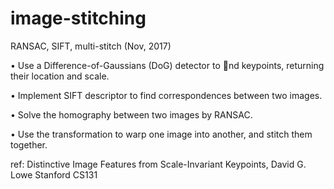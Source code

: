 # image-stitching
RANSAC, SIFT, multi-stitch (Nov, 2017)

• Use a Difference-of-Gaussians (DoG) detector to nd keypoints, returning their location and scale.

• Implement SIFT descriptor to find correspondences between two images.

• Solve the homography between two images by RANSAC.

• Use the transformation to warp one image into another, and stitch them together.

ref: 
Distinctive Image Features from Scale-Invariant Keypoints, David G. Lowe
Stanford CS131
